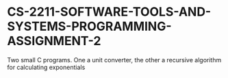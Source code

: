 # CS-2211-SOFTWARE-TOOLS-AND-SYSTEMS-PROGRAMMING-ASSIGNMENT-2
Two small C programs.  One a unit converter, the other a recursive algorithm for calculating exponentials
